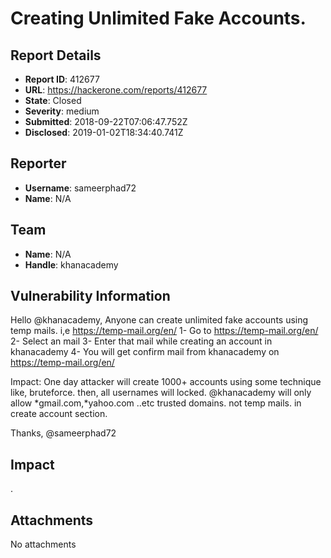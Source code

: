 # Creating Unlimited Fake Accounts.

## Report Details
- **Report ID**: 412677
- **URL**: https://hackerone.com/reports/412677
- **State**: Closed
- **Severity**: medium
- **Submitted**: 2018-09-22T07:06:47.752Z
- **Disclosed**: 2019-01-02T18:34:40.741Z

## Reporter
- **Username**: sameerphad72
- **Name**: N/A

## Team
- **Name**: N/A
- **Handle**: khanacademy

## Vulnerability Information
Hello @khanacademy,
Anyone can create unlimited fake accounts using temp mails. i,e https://temp-mail.org/en/
1- Go to https://temp-mail.org/en/
2- Select an mail
3- Enter that mail while creating an account in khanacademy
4- You will get confirm mail from khanacademy on https://temp-mail.org/en/

Impact:
One day attacker will create 1000+ accounts using some technique like, bruteforce.
then, all usernames will locked. @khanacademy will only allow *gmail.com,*yahoo.com ..etc trusted domains. not temp mails. in create account section.

Thanks,
@sameerphad72

## Impact

.

## Attachments
No attachments
